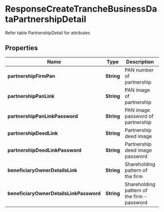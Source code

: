 

# ResponseCreateTrancheBusinessDataPartnershipDetail

Refer table PartnershipDetail for attributes

## Properties

Name | Type | Description | Notes
------------ | ------------- | ------------- | -------------
**partnershipFirmPan** | **String** | PAN number of partnership |  [optional]
**partnershipPanLink** | **String** | PAN image of partnership |  [optional]
**partnershipPanLinkPassword** | **String** | PAN image password of partnership |  [optional]
**partnershipDeedLink** | **String** | Partnership deed image |  [optional]
**partnershipDeedLinkPassword** | **String** | Partnership deed image password |  [optional]
**beneficiaryOwnerDetailsLink** | **String** | Shareholding pattern of the firm |  [optional]
**beneficiaryOwnerDetailsLinkPassword** | **String** | Shareholding pattern of the firm - password |  [optional]



